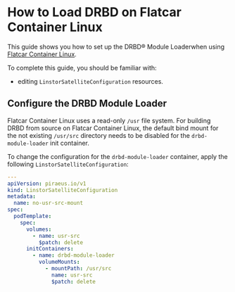 # How to Load DRBD on Flatcar Container Linux

This guide shows you how to set up the DRBD® Module Loaderwhen using [Flatcar Container Linux](https://www.flatcar.org).

To complete this guide, you should be familiar with:

* editing `LinstorSatelliteConfiguration` resources.

## Configure the DRBD Module Loader

Flatcar Container Linux uses a read-only `/usr` file system. For building DRBD from source on Flatcar Container Linux, 
the default bind mount for the not existing `/usr/src` directory needs to be disabled for the `drbd-module-loader` init container.

To change the configuration for the `drbd-module-loader` container, apply the following `LinstorSatelliteConfiguration`:

```yaml
---
apiVersion: piraeus.io/v1
kind: LinstorSatelliteConfiguration
metadata:
  name: no-usr-src-mount
spec:
  podTemplate:
    spec:
      volumes:
        - name: usr-src
          $patch: delete
      initContainers:
        - name: drbd-module-loader
          volumeMounts:
            - mountPath: /usr/src
              name: usr-src
              $patch: delete
```
